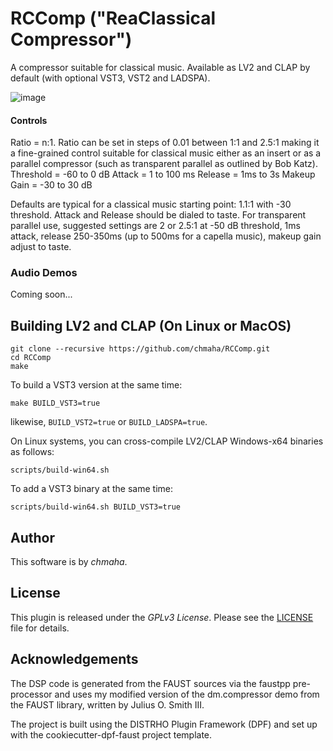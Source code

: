 # RCComp ("ReaClassical Compressor")
A compressor suitable for classical music. Available as LV2 and CLAP by default (with optional VST3, VST2 and LADSPA).

![image](https://user-images.githubusercontent.com/120390802/211630373-9e13b6e7-6de0-4898-9194-6fb5f54faabd.png)

#### Controls

Ratio = n:1. Ratio can be set in steps of 0.01 between 1:1 and 2.5:1 making it a fine-grained control suitable for classical music either as an insert or as a parallel compressor (such as transparent parallel as outlined by Bob Katz).
Threshold = -60 to 0 dB
Attack = 1 to 100 ms
Release = 1ms to 3s
Makeup Gain = -30 to 30 dB

Defaults are typical for a classical music starting point: 1.1:1 with -30 threshold. Attack and Release should be dialed to taste. For transparent parallel use, suggested settings are 2 or 2.5:1 at -50 dB threshold, 1ms attack, release 250-350ms (up to 500ms for a capella music), makeup gain adjust to taste. 

### Audio Demos

Coming soon...

## Building LV2 and CLAP (On Linux or MacOS)

```
git clone --recursive https://github.com/chmaha/RCComp.git
cd RCComp
make
```
To build a VST3 version at the same time:
```
make BUILD_VST3=true
```
likewise, `BUILD_VST2=true` or `BUILD_LADSPA=true`.

On Linux systems, you can cross-compile LV2/CLAP Windows-x64 binaries as follows:
```
scripts/build-win64.sh
```
To add a VST3 binary at the same time:
```
scripts/build-win64.sh BUILD_VST3=true
```

## Author

This software is by *chmaha*.


## License

This plugin is released under the *GPLv3 License*. Please see the
[LICENSE](./LICENSE) file for details.


## Acknowledgements

The DSP code is generated from the FAUST sources via the faustpp
pre-processor and uses my modified version of the dm.compressor demo from the FAUST library, written
by Julius O. Smith III.

The project is built using the DISTRHO Plugin Framework (DPF) and set up
with the cookiecutter-dpf-faust project template.
